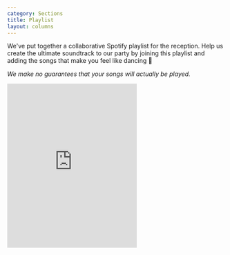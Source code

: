 ```yaml
---
category: Sections
title: Playlist
layout: columns
---
```


<div class="row">
<div class="col-xs-12 col-lg-6">

<p class="lead">
We've put together a collaborative Spotify playlist for the reception. Help us create the ultimate soundtrack to our party by joining this playlist and adding the songs that make you feel like dancing 🕺
</p>

<p>
<i>We make no guarantees that your songs will actually be played.</i>
</p>
</div>

<div class="col-lg-6 col-sm-6">
<iframe src="https://embed.spotify.com/?uri=spotify%3Auser%3Acrgk%3Aplaylist%3A6iL5kiYiJk5peRe4kTnm81&theme=white" width="300" height="380" frameborder="0" allowtransparency="true"></iframe>
</div>

</div> <!-- row -->

